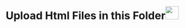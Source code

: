 <h1 align="center">Upload Html Files in this Folder<img src="https://media.giphy.com/media/hvRJCLFzcasrR4ia7z/giphy.gif" width="35"></h1>
